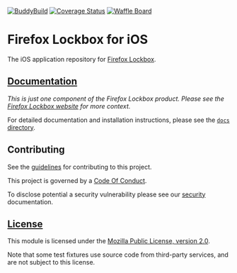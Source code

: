 [![BuddyBuild][buddybuild-image]][buddybuild-link]
[![Coverage Status][codecov-image]][codecov-link]
[![Waffle Board][waffle-image]][waffle-link]

# Firefox Lockbox for iOS

The iOS application repository for [Firefox Lockbox][org-website].

## [Documentation][docs-link]

*This is just one component of the Firefox Lockbox product. Please see the
[Firefox Lockbox website][org-website] for more context.*

For detailed documentation and installation instructions, please see the
[`docs` directory][docs-link].

## Contributing ##

See the [guidelines][contributing-link] for contributing to this project.

This project is governed by a [Code Of Conduct][coc-link].

To disclose potential a security vulnerability please see our
[security][security-link] documentation.

## [License][license-link]

This module is licensed under the [Mozilla Public License,
version 2.0][license-link].

Note that some test fixtures use source code from third-party services, and are not subject to this license.

[buddybuild-image]: https://dashboard.buddybuild.com/api/statusImage?appID=5a0ddb736e19370001034f85&branch=master&build=latest
[buddybuild-link]: https://dashboard.buddybuild.com/apps/5a0ddb736e19370001034f85/build/latest?branch=master
[codecov-image]: https://img.shields.io/codecov/c/github/mozilla-lockbox/lockbox-ios.svg
[codecov-link]: https://codecov.io/gh/mozilla-lockbox/lockbox-ios
[waffle-image]: https://badge.waffle.io/mozilla-lockbox/lockbox-extension.svg?columns=In%20Progress
[waffle-link]: https://waffle.io/mozilla-lockbox/lockbox-extension
[docs-link]: docs/
[org-website]: https://lockbox.firefox.com/
[contributing-link]: docs/contributing.md
[coc-link]: /CODE_OF_CONDUCT.md
[security-link]: docs/SECURITY.md
[license-link]: /LICENSE
